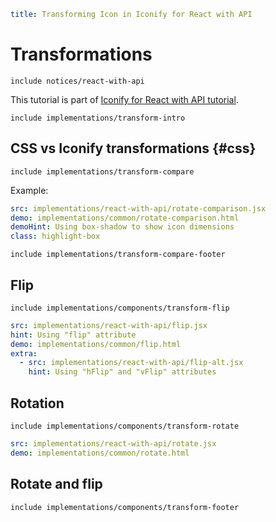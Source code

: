 ```yaml
title: Transforming Icon in Iconify for React with API
```

# Transformations

`include notices/react-with-api`

This tutorial is part of [Iconify for React with API tutorial](./index.md).

`include implementations/transform-intro`

## CSS vs Iconify transformations {#css}

`include implementations/transform-compare`

Example:

```yaml
src: implementations/react-with-api/rotate-comparison.jsx
demo: implementations/common/rotate-comparison.html
demoHint: Using box-shadow to show icon dimensions
class: highlight-box
```

`include implementations/transform-compare-footer`

## Flip

`include implementations/components/transform-flip`

```yaml
src: implementations/react-with-api/flip.jsx
hint: Using "flip" attribute
demo: implementations/common/flip.html
extra:
  - src: implementations/react-with-api/flip-alt.jsx
    hint: Using "hFlip" and "vFlip" attributes
```

## Rotation

`include implementations/components/transform-rotate`

```yaml
src: implementations/react-with-api/rotate.jsx
demo: implementations/common/rotate.html
```

## Rotate and flip

`include implementations/components/transform-footer`
